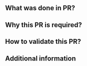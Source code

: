 ## What was done in PR?

## Why this PR is required?

## How to validate this PR?

## Additional information
